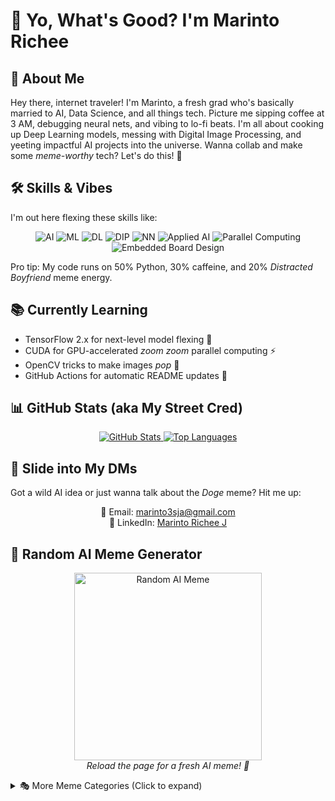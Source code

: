 # 👋 Yo, What's Good? I'm Marinto Richee

## 🤖 About Me
Hey there, internet traveler! I'm Marinto, a fresh grad who's basically married to AI, Data Science, and all things tech. Picture me sipping coffee at 3 AM, debugging neural nets, and vibing to lo-fi beats. I'm all about cooking up Deep Learning models, messing with Digital Image Processing, and yeeting impactful AI projects into the universe. Wanna collab and make some *meme-worthy* tech? Let's do this! 🚀

## 🛠️ Skills & Vibes
I'm out here flexing these skills like:
<p align="center">
  <img src="https://img.shields.io/badge/-Artificial%20Intelligence-FF4500?style=flat&logo=ai" alt="AI"> 
  <img src="https://img.shields.io/badge/-Machine%20Learning-00FF00?style=flat&logo=ml" alt="ML"> 
  <img src="https://img.shields.io/badge/-Deep%20Learning-FFD700?style=flat&logo=dl" alt="DL"> 
  <img src="https://img.shields.io/badge/-Digital%20Image%20Processing-FF69B4?style=flat&logo=dip" alt="DIP"> 
  <img src="https://img.shields.io/badge/-Neural%20Networks-9400D3?style=flat&logo=nn" alt="NN"> 
  <img src="https://img.shields.io/badge/-Applied%20AI-00CED1?style=flat&logo=appliedai" alt="Applied AI"> 
  <img src="https://img.shields.io/badge/-Parallel%20Computing-483D8B?style=flat&logo=parallel" alt="Parallel Computing"> 
  <img src="https://img.shields.io/badge/-Embedded%20Board%20Design-32CD32?style=flat&logo=embedded" alt="Embedded Board Design">
</p>

Pro tip: My code runs on 50% Python, 30% caffeine, and 20% *Distracted Boyfriend* meme energy.

## 📚 Currently Learning
- TensorFlow 2.x for next-level model flexing 🧠
- CUDA for GPU-accelerated *zoom zoom* parallel computing ⚡
- OpenCV tricks to make images *pop* 📸
- GitHub Actions for automatic README updates 🤖

## 📊 GitHub Stats (aka My Street Cred)
<div align="center">
  <a href="https://readmestats.999857.xyz/api?username=Marinto-Richee&theme=radical&show_icons=true&rank_icon=github">
    <img src="https://readmestats.999857.xyz/api?username=Marinto-Richee&theme=radical&show_icons=true&rank_icon=github" alt="GitHub Stats" />
  </a>
  <a href="https://readmestats.999857.xyz/api/top-langs/?username=Marinto-Richee&layout=compact&theme=radical&langs_count=10">
    <img src="https://readmestats.999857.xyz/api/top-langs/?username=Marinto-Richee&layout=compact&theme=radical&langs_count=10" alt="Top Languages" />
  </a>
</div>

## 📩 Slide into My DMs
Got a wild AI idea or just wanna talk about the *Doge* meme? Hit me up:
<p align="center">
  📧 Email: <a href="mailto:marinto3sja@gmail.com">marinto3sja@gmail.com</a><br>
  💼 LinkedIn: <a href="https://www.linkedin.com/in/marinto-richee/">Marinto Richee J</a>
</p>

## 🤣 Random AI Meme Generator
<p align="center">
  <img src="https://memer.dev/random?category=ai&ts=1" alt="Random AI Meme" width="300"/>
  <br>
  <em>Reload the page for a fresh AI meme! 🔄</em>
</p>

<details>
  <summary>🎭 More Meme Categories (Click to expand)</summary>
  
  ### Choose Your Meme Flavor
  
  <p align="center">
    <a href="https://github.com/Marinto-Richee#ml-memes"><img src="https://img.shields.io/badge/ML%20Memes-00FF00?style=for-the-badge" alt="ML Memes"></a>
    <a href="https://github.com/Marinto-Richee#python-memes"><img src="https://img.shields.io/badge/Python%20Memes-3776AB?style=for-the-badge&logo=python&logoColor=white" alt="Python Memes"></a>
    <a href="https://github.com/Marinto-Richee#debugging-memes"><img src="https://img.shields.io/badge/Debugging%20Memes-FF6B6B?style=for-the-badge" alt="Debugging Memes"></a>
  </p>
  
  <div id="ml-memes">
    <h4>🧠 Machine Learning Pain</h4>
    <img src="https://memer.dev/random?category=machine-learning&ts=2" alt="Random ML Meme" width="300"/>
  </div>
  
  <div id="python-memes">
    <h4>🐍 Python Struggles</h4>
    <img src="https://memer.dev/random?category=python&ts=3" alt="Random Python Meme" width="300"/>
  </div>
  
  <div id="debugging-memes">
    <h4>🐛 Debugging Nightmares</h4>
    <img src="https://memer.dev/random?category=debugging&ts=4" alt="Random Debugging Meme" width="300"/>
  </div>
</details>
